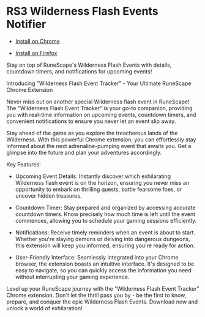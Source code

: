 # RS3 Wilderness Flash Events Notifier

* [Install on Chrome](https://chrome.google.com/webstore/detail/wilderness-flash-events-n/inmdgjgpkbinjfmoloidfkhachaolgah)

* [Install on Firefox](https://addons.mozilla.org/en-US/firefox/addon/rs3-wilderness-flash-events/)

Stay on top of RuneScape's Wilderness Flash Events with details, countdown timers, and notifications for upcoming events!

Introducing "Wilderness Flash Event Tracker" - Your Ultimate RuneScape Chrome Extension

Never miss out on another special Wilderness flash event in RuneScape! The "Wilderness Flash Event Tracker" is your go-to companion, providing you with real-time information on upcoming events, countdown timers, and convenient notifications to ensure you never let an event slip away.

Stay ahead of the game as you explore the treacherous lands of the Wilderness. With this powerful Chrome extension, you can effortlessly stay informed about the next adrenaline-pumping event that awaits you. Get a glimpse into the future and plan your adventures accordingly.

Key Features:

 - Upcoming Event Details: Instantly discover which exhilarating Wilderness flash event is on the horizon, ensuring you never miss an opportunity to embark on thrilling quests, battle fearsome foes, or uncover hidden treasures.

 - Countdown Timer: Stay prepared and organized by accessing accurate countdown timers. Know precisely how much time is left until the event commences, allowing you to schedule your gaming sessions efficiently.

 - Notifications: Receive timely reminders when an event is about to start. Whether you're slaying demons or delving into dangerous dungeons, this extension will keep you informed, ensuring you're ready for action.

 - User-Friendly Interface: Seamlessly integrated into your Chrome browser, the extension boasts an intuitive interface. It's designed to be easy to navigate, so you can quickly access the information you need without interrupting your gaming experience.

Level up your RuneScape journey with the "Wilderness Flash Event Tracker" Chrome extension. Don't let the thrill pass you by - be the first to know, prepare, and conquer the epic Wilderness Flash Events. Download now and unlock a world of exhilaration!
